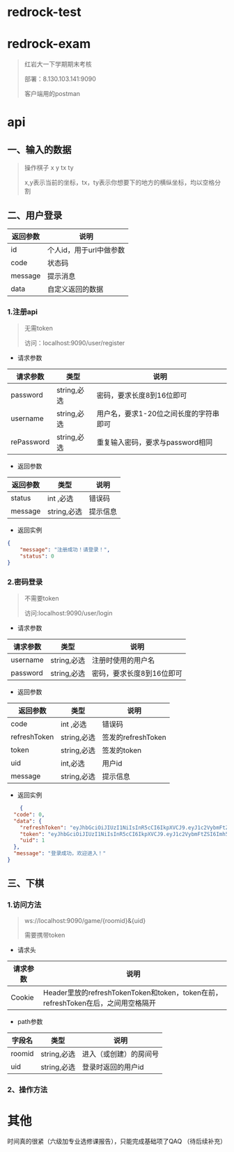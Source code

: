 # redrock-test
# redrock-exam
> 红岩大一下学期期末考核
> 
> 部署：8.130.103.141:9090
> 
> 客户端用的postman
# api
## 一、输入的数据
> 操作棋子 x y tx ty 
> 
> x,y表示当前的坐标，tx，ty表示你想要下的地方的横纵坐标，均以空格分割

## 二、用户登录
| 返回参数 | 说明                                                  |
| -------- | ----------------------------------------------------- |
| id        |个人id，用于url中做参数                                                |
| code      | 状态码 |
| message     | 提示消息                   |
| data     | 自定义返回的数据                   |
### 1.注册api
> 无需token
> 
> 访问：localhost:9090/user/register
> 
- 请求参数

| 请求参数 | 类型                  | 说明                                    |
| -------- | ----------------------------------- | --------------------------------------- |
| password | string,必选 | 密码，要求长度8到16位即可 |
| username    | string,必选 | 用户名，要求1-20位之间长度的字符串即可    |
| rePassword | string,必选 | 重复输入密码，要求与password相同|

- 返回参数

| 返回参数 | 类型                  | 说明                                    |
|-------- | ----------------------------------- | --------------------------------------- |
| status| int ,必选 | 错误码 |
| message| string,必选 |提示信息   |

- 返回实例
```json
{
    "message": "注册成功！请登录！",
    "status": 0
}
```


### 2.密码登录

> 不需要token
> 
> 访问:localhost:9090/user/login

- 请求参数

| 请求参数 | 类型                                | 说明                                    |
| -------- | ----------------------------------- | --------------------------------------- |
| username    | string,必选 | 注册时使用的用户名           |
| password |string,必选 | 密码，要求长度8到16位即可 |

- 返回参数

| 返回参数 | 类型                  | 说明                                    |
|-------- | ----------------------------------- | --------------------------------------- |
| code| int ,必选 | 错误码 |
| refreshToken| string,必选 |签发的refreshToken   |
| token| string,必选 |  签发的token |
| uid| int,必选 |用户id   |
| message| string,必选 |提示信息   |

- 返回实例
```json
    {
  "code": 0,
  "data": {
    "refreshToken": "eyJhbGciOiJIUzI1NiIsInR5cCI6IkpXVCJ9.eyJ1c2VybmFtZSI6Imh5cW10ZXN0IiwiZXhwIjoxNjU1MDE5ODIxLCJpc3MiOiJBbHNhY2UiLCJuYmYiOjE2NTUwMTYyMjF9.b727OLT3jCJ3Tl4AOCKCNdz8T6u_yNsQBvlyjg6-2Xk",
    "token": "eyJhbGciOiJIUzI1NiIsInR5cCI6IkpXVCJ9.eyJ1c2VybmFtZSI6Imh5cW10ZXN0IiwiZXhwIjoxNjU1MDI3MDIxLCJpc3MiOiJBbHNhY2UiLCJuYmYiOjE2NTUwMTYxNjF9.w_578fS_ChRLx4KwVhIUB04zfMwjzDdm-mS3sbJwQYw",
    "uid": 1
  },
  "message": "登录成功，欢迎进入！"
}
```

## 三、下棋
### 1.访问方法
>ws://localhost:9090/game/{roomid}&{uid}
> 
> 需要携带token

- 请求头

| 请求参数 |  说明                                    |
  | -------- |  --------------------------------------- |
  | Cookie    | Header里放的refreshTokenToken和token，token在前，refreshToken在后，之间用空格隔开|

- path参数

| 字段名 | 类型                                | 说明                                    |
| -------- | ----------------------------------- | --------------------------------------- |
| roomid    | string,必选 | 进入（或创建）的房间号           |
| uid |string,必选 | 登录时返回的用户id |

### 2、操作方法


# 其他
时间真的很紧（六级加专业选修课报告），只能完成基础项了QAQ
（待后续补充）
